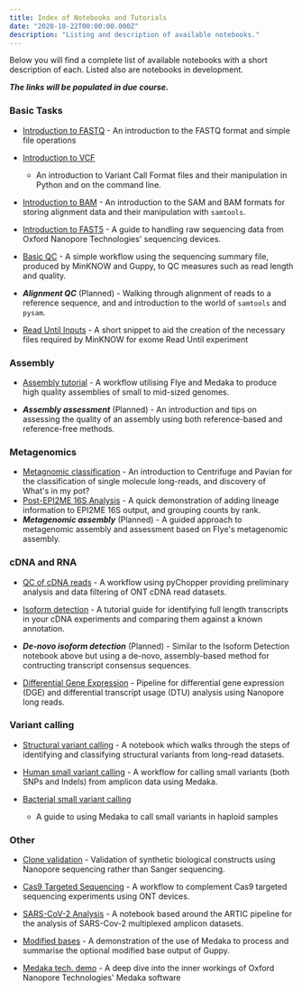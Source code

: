 ```yaml
---
title: Index of Notebooks and Tutorials
date: "2020-10-22T00:00:00.000Z"
description: "Listing and description of available notebooks."
---
```


Below you will find a complete list of available notebooks with a short
description of each. Listed also are notebooks in development.

***The links will be populated in due course.***

### Basic Tasks

* [Introduction to FASTQ](/Introduction_to_fastq_file.ipynb) - An introduction
  to the FASTQ format and simple file operations

* [Introduction to VCF](/Introduction_to_Variant_Call_Format_(vcf)_files.ipynb)
  - An introduction to Variant Call Format files and their manipulation in
    Python and on the command line.

* [Introduction to BAM](/Introduction_to_SAM_and_BAM_files.ipynb) - An
  introduction to the SAM and BAM formats for storing alignment data and their
manipulation with `samtools`.

* [Introduction to FAST5](/Introduction_to_Fast5_files.ipynb) - A guide to
  handling raw sequencing data from Oxford Nanopore Technologies' sequencing
devices.

* [Basic QC](/Basic_QC_Tutorial.ipynb) - A simple workflow using the sequencing
  summary file, produced by MinKNOW and Guppy, to QC measures such as read
length and quality.

* ***Alignment QC*** (Planned) - Walking through alignment of reads to a
  reference sequence, and and introduction to the world of `samtools` and
`pysam`.

* [Read Until Inputs](/Curating_Read_Until_input_files_for_MinKNOW.ipynb) - A
  short snippet to aid the creation of the necessary files required by MinKNOW
for exome Read Until experiment

### Assembly

* [Assembly tutorial](/Assembly_Tutorial.ipynb) - A workflow utilising Flye and
  Medaka to produce high quality assemblies of small to mid-sized genomes.

* ***Assembly assessment*** (Planned) - An introduction and tips on assessing
  the quality of an assembly using both reference-based and reference-free
methods.



### Metagenomics
* [Metagnomic classification](/Metagenomic_classification_tutorial.ipynb) - An
  introduction to Centrifuge and Pavian for the classification of single
molecule long-reads, and discovery of What's in my pot?
* [Post-EPI2ME 16S Analysis](/Analysis_of_EPI2ME_16S_CSV_Output.ipynb) - A
  quick demonstration of adding lineage information to EPI2ME 16S output, and
grouping counts by rank.
* ***Metagenomic assembly*** (Planned) - A guided approach to metagenomic
  assembly and assessment based on Flye's metagenomic assembly.




### cDNA and RNA

* [QC of cDNA reads](/Introduction_to_Pychopper.ipynb) - A workflow using
  pyChopper providing preliminary analysis and data filtering of ONT cDNA read
datasets.

* [Isoform detection](/Isoform_Tutorial.ipynb) - A tutorial guide for
  identifying full length transcripts in your cDNA experiments and comparing
them against a known annotation.

* ***De-novo isoform detection*** (Planned) - Similar to the Isoform Detection
  notebook above but using a de-novo, assembly-based method for contructing
transcript consensus sequences.

* [Differential Gene Expression](/Differential_gene_expression.ipynb) -
  Pipeline for differential gene expression (DGE) and differential transcript
usage (DTU) analysis using Nanopore long reads.




### Variant calling

* [Structural variant calling](/Structural_Variation_Tutorial.ipynb) - A
  notebook which walks through the steps of identifying and classifying
structural variants from long-read datasets.

* [Human small variant calling](/Human_Variant_Calling_with_Medaka.ipynb) - A
  workflow for calling small variants (both SNPs and Indels) from amplicon data
using Medaka.

* [Bacterial small variant calling](/Viral_and_Bacterial_Variant_Calling.ipynb)
  - A guide to using Medaka to call small variants in haploid samples




### Other

* [Clone validation](/Clone_validation_tutorial.ipynb) - Validation of
  synthetic biological constructs using Nanopore sequencing rather than Sanger
sequencing.

* [Cas9 Targeted Sequencing](/Cas9_Targeted_Sequencing_Tutorial.ipynb) - A
  workflow to complement Cas9 targeted sequencing experiments using ONT
devices.

* [SARS-CoV-2 Analysis](/SARS_CoV_2_Analysis_Workflow.ipynb) - A notebook based
  around the ARTIC pipeline for the analysis of SARS-Cov-2 multiplexed amplicon
datasets.

* [Modified bases](/Modified_Base_Tutorial.ipynb) - A demonstration of the use
  of Medaka to process and summarise the optional modified base output of
Guppy.

* [Medaka tech. demo](/Introduction_to_how_ONT's_medaka_works.ipynb) - A deep
  dive into the inner workings of Oxford Nanopore Technologies' Medaka software
